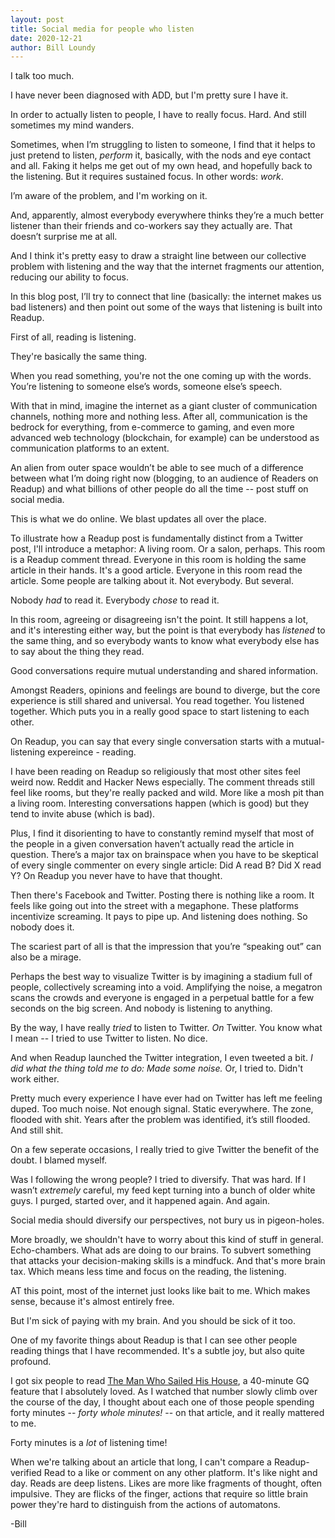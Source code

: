 ```yaml
---
layout: post
title: Social media for people who listen
date: 2020-12-21
author: Bill Loundy
---
```

I talk too much. 

I have never been diagnosed with ADD, but I'm pretty sure I have it. 

In order to actually listen to people, I have to really focus. Hard. And still sometimes my mind wanders. 

Sometimes, when I’m struggling to listen to someone, I find that it helps to just pretend to listen, *perform* it, basically, with the nods and eye contact and all. Faking it helps me get out of my own head, and hopefully back to the listening. But it requires sustained focus. In other words: *work*. 

I’m aware of the problem, and I'm working on it.

And, apparently, almost everybody everywhere thinks they’re a much better listener than their friends and co-workers say they actually are. That doesn’t surprise me at all. 

And I think it's pretty easy to draw a straight line between our collective problem with listening and the way that the internet fragments our attention, reducing our ability to focus. 

In this blog post, I’ll try to connect that line (basically: the internet makes us bad listeners) and then point out some of the ways that listening is built into Readup.

First of all, reading is listening. 

They're basically the same thing.

When you read something, you're not the one coming up with the words. You’re listening to someone else’s words, someone else’s speech.

With that in mind, imagine the internet as a giant cluster of communication channels, nothing more and nothing less. After all, communication is the bedrock for everything, from e-commerce to gaming, and even more advanced web technology (blockchain, for example) can be understood as communication platforms to an extent. 

An alien from outer space wouldn’t be able to see much of a difference between what I’m doing right now (blogging, to an audience of Readers on Readup) and what billions of other people do all the time -- post stuff on social media.

This is what we do online. We blast updates all over the place.

To illustrate how a Readup post is fundamentally distinct from a Twitter post, I'll introduce a metaphor: A living room. Or a salon, perhaps. This room is a Readup comment thread. Everyone in this room is holding the same article in their hands. It's a good article. Everyone in this room read the article. Some people are talking about it. Not everybody. But several. 

Nobody *had* to read it. Everybody *chose* to read it. 

In this room, agreeing or disagreeing isn't the point. It still happens a lot, and it's interesting either way, but the point is that everybody has *listened* to the same thing, and so everybody wants to know what everybody else has to say about the thing they read.

Good conversations require mutual understanding and shared information. 

Amongst Readers, opinions and feelings are bound to diverge, but the core experience is still shared and universal. You read together. You listened together. Which puts you in a really good space to start listening to each other. 

On Readup, you can say that every single conversation starts with a mutual-listening expereince - reading. 

I have been reading on Readup so religiously that most other sites feel weird now. Reddit and Hacker News especially. The comment threads still feel like rooms, but they're really packed and wild. More like a mosh pit than a living room. Interesting conversations happen (which is good) but they tend to invite abuse (which is bad). 

Plus, I find it disorienting to have to constantly remind myself that most of the people in a given conversation haven’t actually read the article in question. There’s a major tax on brainspace when you have to be skeptical of every single commenter on every single article: Did A read B? Did X read Y? On Readup you never have to have that thought. 

Then there's Facebook and Twitter. Posting there is nothing like a room. It feels like going out into the street with a megaphone. These platforms incentivize screaming. It pays to pipe up. And listening does nothing. So nobody does it. 

The scariest part of all is that the impression that you’re “speaking out” can also be a mirage. 

Perhaps the best way to visualize Twitter is by imagining a stadium full of people, collectively screaming into a void. Amplifying the noise, a megatron scans the crowds and everyone is engaged in a perpetual battle for a few seconds on the big screen. And nobody is listening to anything.

By the way, I have really *tried* to listen to Twitter. *On* Twitter. You know what I mean -- I tried to use Twitter to listen. No dice.

And when Readup launched the Twitter integration, I even tweeted a bit. *I did what the thing told me to do: Made some noise.* Or, I tried to. Didn't work either. 

Pretty much every experience I have ever had on Twitter has left me feeling duped. Too much noise. Not enough signal. Static everywhere. The zone, flooded with shit. Years after the problem was identified, it’s still flooded. And still shit.

On a few seperate occasions, I really tried to give Twitter the benefit of the doubt. I blamed myself. 

Was I following the wrong people? I tried to diversify. That was hard. If I wasn’t *extremely* careful, my feed kept turning into a bunch of older white guys. I purged, started over, and it happened again. And again. 

Social media should diversify our perspectives, not bury us in pigeon-holes. 

More broadly, we shouldn't have to worry about this kind of stuff in general. Echo-chambers. What ads are doing to our brains. To subvert something that attacks your decision-making skills is a mindfuck. And that's more brain tax. Which means less time and focus on the reading, the listening. 

AT this point, most of the internet just looks like bait to me. Which makes sense, because it's almost entirely free. 

But I'm sick of paying with my brain. And you should be sick of it too.

One of my favorite things about Readup is that I can see other people reading things that I have recommended. It's a subtle joy, but also quite profound.

I got six people to read [The Man Who Sailed His House](https://readup.com/read/gq/the-man-who-sailed-his-house), a 40-minute GQ feature that I absolutely loved. As I watched that number slowly climb over the course of the day, I thought about each one of those people spending forty minutes -- *forty whole minutes!* -- on that article, and it really mattered to me.

Forty minutes is a *lot* of listening time! 

When we're talking about an article that long, I can't compare a Readup-verified Read to a like or comment on any other platform. It's like night and day. Reads are deep listens. Likes are more like fragments of thought, often impulsive. They are flicks of the finger, actions that require so little brain power they're hard to distinguish from the actions of automatons.

-Bill